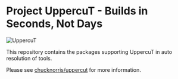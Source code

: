 Project UppercuT - Builds in Seconds, Not Days
=======
  
![UppercuT](https://github.com/chucknorris/uppercut/raw/master/docs/logo/UppercuT_Logo_Small.jpg "UppercuT - insanely easy. Insanely.")  
  
This repository contains the packages supporting UppercuT in auto resolution of tools.  
  
Please see [chucknorris/uppercut](https://github.com/chucknorris/uppercut) for more information.  